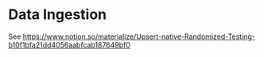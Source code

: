 # Data Ingestion

See https://www.notion.so/materialize/Upsert-native-Randomized-Testing-b10f1bfa21dd4056aabfcab187649bf0
